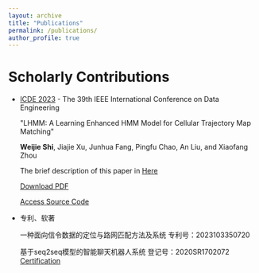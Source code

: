 ```yaml
---
layout: archive
title: "Publications"
permalink: /publications/
author_profile: true
---
```


Scholarly Contributions
======
- [ICDE 2023](https://icde2023.ics.uci.edu/) - The 39th IEEE International Conference on Data Engineering
  
  "LHMM: A Learning Enhanced HMM Model for Cellular Trajectory Map Matching"
  
  **Weijie Shi**, Jiajie Xu, Junhua Fang, Pingfu Chao, An Liu, and Xiaofang Zhou

  The brief description of this paper in [Here]({{site.url}}/pub/LHMM)
  
  [Download PDF]({{site.url}}/files/LHMM.pdf) 
  
  [Access Source Code](https://github.com/shiweijiezero/LHMM)
  


- 专利、软著
  
  一种面向信令数据的定位与路网匹配方法及系统 专利号：2023103350720 

  基于seq2seq模型的智能聊天机器人系统 登记号：2020SR1702072
  [Certification]({{site.url}}/files/20S062软件证书.pdf)